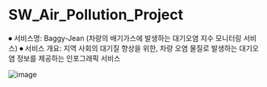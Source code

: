 # SW_Air_Pollution_Project

⏺ 서비스명: Baggy-Jean (차량의 배기가스에 발생하는 대기오염 지수 모니터링 서비스)
⏺ 서비스 개요: 지역 사회의 대기질 향상을 위한, 차량 오염 물질로 발생하는 대기오염 정보를 제공하는 인포그래픽 서비스
               
![image](https://github.com/eunjuyummy/SW_Air_Pollution_Project/assets/101487529/68670c75-da10-4edf-8516-6c4de31b4d35)
